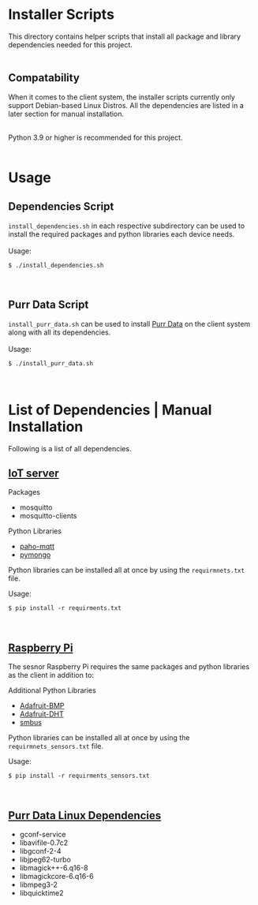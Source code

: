 # Installer Scripts

This directory contains helper scripts that install all package and library dependencies needed for this project.<br/><br/>

## Compatability
When it comes to the client system, the installer scripts currently only support Debian-based Linux Distros. All the dependencies are listed in a later section for manual installation.<br/><br/>

Python 3.9 or higher is recommended for this project.<br/><br/>

# Usage
## Dependencies Script
`install_dependencies.sh` in each respective subdirectory can be used to install the required packages and python libraries each device needs.<br/><br/>
Usage:
```shell
$ ./install_dependencies.sh
```
<br/>

## Purr Data Script
`install_purr_data.sh` can be used to install <a href="https://agraef.github.io/purr-data/">Purr Data</a> on the client system along with all its dependencies.<br/><br/>
Usage:
```shell
$ ./install_purr_data.sh
```
<br/>

# List of Dependencies | Manual Installation
Following is a list of all dependencies.
<br/>

## <u>IoT server</u>

Packages  
* mosquitto
* mosquitto-clients

Python Libraries
* <a href="https://pypi.org/project/paho-mqtt/">paho-mqtt</a>
* <a href="https://pypi.org/project/pymongo/">pymongo</a>

Python libraries can be installed all at once by using the `requirmnets.txt` file.

Usage:
```shell
$ pip install -r requirments.txt
```
<br/>

## <u>Raspberry Pi</u>
The sesnor Raspberry Pi requires the same packages and python libraries as the client in addition to:
<br/>

Additional Python Libraries
* <a href="https://pypi.org/project/Adafruit-BMP/">Adafruit-BMP</a>
* <a href="https://pypi.org/project/Adafruit-DHT/">Adafruit-DHT</a>
* <a href="https://pypi.org/project/smbus/">smbus</a>

Python libraries can be installed all at once by using the `requirmnets_sensors.txt` file.

Usage:
```shell
$ pip install -r requirments_sensors.txt
```
<br/>

## <u>Purr Data Linux Dependencies</u>
* gconf-service
* libavifile-0.7c2
* libgconf-2-4
* libjpeg62-turbo
* libmagick++-6.q16-8
* libmagickcore-6.q16-6
* libmpeg3-2
* libquicktime2
